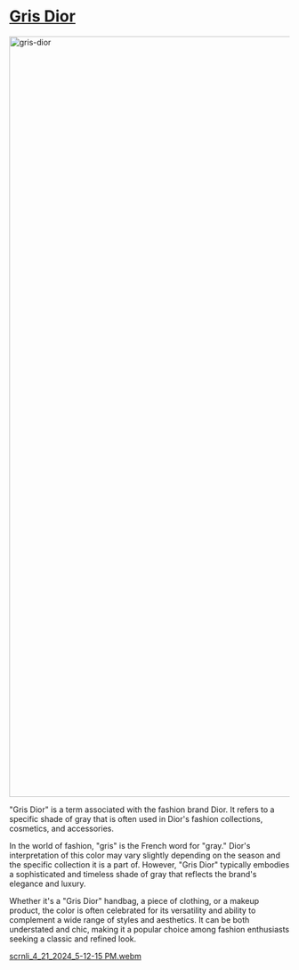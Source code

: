 # [Gris Dior](https://grisdior.vercel.app/)

<img width="1365" alt="gris-dior" src="https://github.com/VitaliPri/Gris-Dior/assets/101225909/4e2f943b-8e54-4158-a2d2-caea60f613b9">

"Gris Dior" is a term associated with the fashion brand Dior. It refers to a specific shade of gray that is often used in Dior's fashion collections, cosmetics, and accessories.

In the world of fashion, "gris" is the French word for "gray." Dior's interpretation of this color may vary slightly depending on the season and the specific collection it is a part of. However, "Gris Dior" typically embodies a sophisticated and timeless shade of gray that reflects the brand's elegance and luxury.

Whether it's a "Gris Dior" handbag, a piece of clothing, or a makeup product, the color is often celebrated for its versatility and ability to complement a wide range of styles and aesthetics. It can be both understated and chic, making it a popular choice among fashion enthusiasts seeking a classic and refined look.

[scrnli_4_21_2024_5-12-15 PM.webm](https://github.com/VitaliPri/Gris-Dior/assets/101225909/7abde2c0-d54c-4b3d-9d29-f18543dab0bc)
